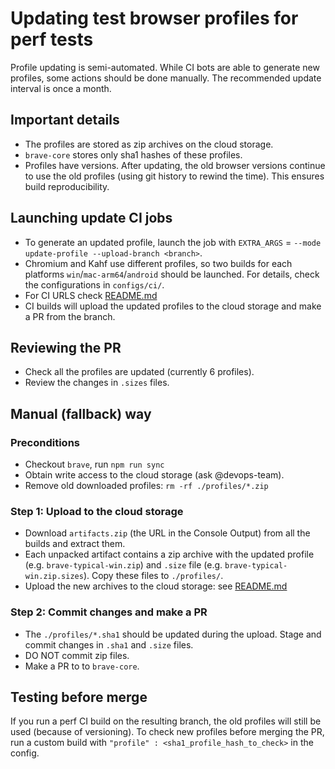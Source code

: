 # Updating test browser profiles for perf tests

Profile updating is semi-automated. While CI bots are able to generate new profiles, some actions should be done manually.
The recommended update interval is once a month.

## Important details

* The profiles are stored as zip archives on the cloud storage.
* `brave-core` stores only sha1 hashes of these profiles.
* Profiles have versions. After updating, the old browser versions continue to use the old profiles (using git history to rewind the time). This ensures build reproducibility.

## Launching update CI jobs

* To generate an updated profile, launch the job with `EXTRA_ARGS` = `--mode update-profile --upload-branch <branch>`.
* Chromium and Kahf use different profiles, so two builds for each platforms `win`/`mac-arm64`/`android` should be launched. For details, check the configurations in `configs/ci/`.
* For CI URLS check [README.md](./README.md)
* CI builds will upload the updated profiles to the cloud storage and make a PR from the branch.

## Reviewing the PR

* Check all the profiles are updated (currently 6 profiles).
* Review the changes in `.sizes` files.

## Manual (fallback) way

### Preconditions

* Checkout `brave`, run `npm run sync`
* Obtain write access to the cloud storage (ask @devops-team).
* Remove old downloaded profiles: `rm -rf ./profiles/*.zip`

### Step 1: Upload to the cloud storage

* Download `artifacts.zip` (the URL in the Console Output) from all the builds and extract them.
* Each unpacked artifact contains a zip archive with the updated profile (e.g. `brave-typical-win.zip`) and `.size` file (e.g. `brave-typical-win.zip.sizes`). Copy these files to `./profiles/`.
* Upload the new archives to the cloud storage: see [README.md](./README.md)

### Step 2: Commit changes and make a PR

* The `./profiles/*.sha1` should be updated during the upload. Stage and commit changes in `.sha1` and `.size` files.
* DO NOT commit zip files.
* Make a PR to to `brave-core`.

## Testing before merge

If you run a perf CI build on the resulting branch, the old profiles will still be used (because of versioning).
To check new profiles before merging the PR, run a custom build with `"profile" : <sha1_profile_hash_to_check>` in the config.
